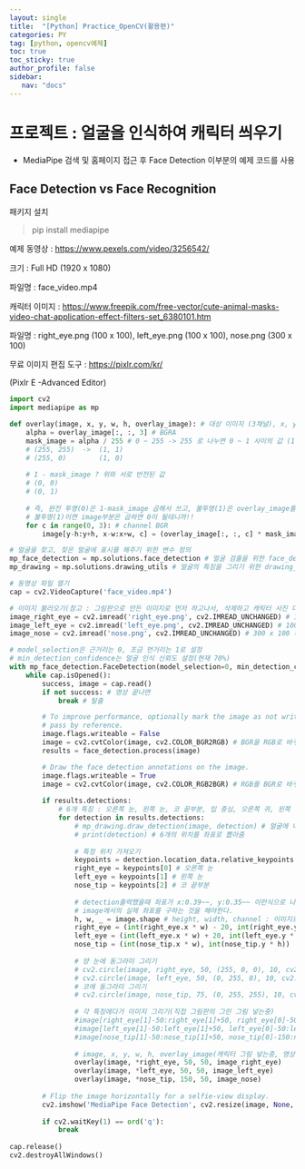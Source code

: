 ```yaml
---
layout: single
title:  "[Python] Practice_OpenCV(활용편)"
categories: PY
tag: [python, opencv예제]
toc: true
toc_sticky: true
author_profile: false
sidebar:
   nav: "docs"
---
```


<head>
  <style>
    table.dataframe {
      white-space: normal;
      width: 100%;
      height: 240px;
      display: block;
      overflow: auto;
      font-family: Arial, sans-serif;
      font-size: 0.9rem;
      line-height: 20px;
      text-align: center;
      border: 0px !important;
    }

    table.dataframe th {
      text-align: center;
      font-weight: bold;
      padding: 8px;
    }
    
    table.dataframe td {
      text-align: center;
      padding: 8px;
    }
    
    table.dataframe tr:hover {
      background: #b8d1f3; 
    }
    
    .output_prompt {
      overflow: auto;
      font-size: 0.9rem;
      line-height: 1.45;
      border-radius: 0.3rem;
      -webkit-overflow-scrolling: touch;
      padding: 0.8rem;
      margin-top: 0;
      margin-bottom: 15px;
      font: 1rem Consolas, "Liberation Mono", Menlo, Courier, monospace;
      color: $code-text-color;
      border: solid 1px $border-color;
      border-radius: 0.3rem;
      word-break: normal;
      white-space: pre;
    }

  .dataframe tbody tr th:only-of-type {
      vertical-align: middle;
  }

  .dataframe tbody tr th {
      vertical-align: top;
  }

  .dataframe thead th {
      text-align: center !important;
      padding: 8px;
  }

  .page__content p {
      margin: 0 0 0px !important;
  }

  .page__content p > strong {
    font-size: 0.8rem !important;
  }

  </style>
</head>


# 프로젝트 : 얼굴을 인식하여 캐릭터 씌우기

* MediaPipe 검색 및 홈페이지 접근 후 Face Detection 이부분의 예제 코드를 사용


## Face Detection vs Face Recognition


패키지 설치

> pip install mediapipe


예제 동영상 : https://www.pexels.com/video/3256542/  

크기 : Full HD (1920 x 1080)  

파일명 : face_video.mp4



캐릭터 이미지 : https://www.freepik.com/free-vector/cute-animal-masks-video-chat-application-effect-filters-set_6380101.htm  

파일명 : right_eye.png (100 x 100), left_eye.png (100 x 100), nose.png (300 x 100)



무료 이미지 편집 도구 : https://pixlr.com/kr/  

(Pixlr E -Advanced Editor)



```python
import cv2
import mediapipe as mp

def overlay(image, x, y, w, h, overlay_image): # 대상 이미지 (3채널), x, y 좌표, width, height, 덮어씌울 이미지 (4채널:투명도를 가짐)
    alpha = overlay_image[:, :, 3] # BGRA
    mask_image = alpha / 255 # 0 ~ 255 -> 255 로 나누면 0 ~ 1 사이의 값 (1: 불투명, 0: 완전투명)
    # (255, 255)  ->  (1, 1)
    # (255, 0)        (1, 0)
    
    # 1 - mask_image ? 위와 서로 반전된 값
    # (0, 0)
    # (0, 1)
    
    # 즉, 완전 투명(0)은 1-mask_image 곱해서 쓰고, 불투명(1)은 overlay_image를 가져다 쓴다라고 이해
    # 불투명(1)이면 image부분은 곱하면 0이 될테니까!!
    for c in range(0, 3): # channel BGR
        image[y-h:y+h, x-w:x+w, c] = (overlay_image[:, :, c] * mask_image) + (image[y-h:y+h, x-w:x+w, c] * (1 - mask_image))

# 얼굴을 찾고, 찾은 얼굴에 표시를 해주기 위한 변수 정의
mp_face_detection = mp.solutions.face_detection # 얼굴 검출을 위한 face_detection 모듈을 사용
mp_drawing = mp.solutions.drawing_utils # 얼굴의 특징을 그리기 위한 drawing_utils 모듈을 사용

# 동영상 파일 열기
cap = cv2.VideoCapture('face_video.mp4')

# 이미지 불러오기(참고 : 그림판으로 만든 이미지로 먼저 하고나서, 삭제하고 캐릭터 사진 다운받은걸로 함.(기존꺼 삭제한거라 제목 동일))
image_right_eye = cv2.imread('right_eye.png', cv2.IMREAD_UNCHANGED) # 100 x 100
image_left_eye = cv2.imread('left_eye.png', cv2.IMREAD_UNCHANGED) # 100 x 100
image_nose = cv2.imread('nose.png', cv2.IMREAD_UNCHANGED) # 300 x 100 (가로, 세로)

# model_selection은 근거리는 0, 조금 먼거리는 1로 설정
# min_detection_confidence는 얼굴 인식 신뢰도 설정(현재 70%)
with mp_face_detection.FaceDetection(model_selection=0, min_detection_confidence=0.7) as face_detection:
    while cap.isOpened():
        success, image = cap.read()
        if not success: # 영상 끝나면
            break # 탈출

        # To improve performance, optionally mark the image as not writeable to
        # pass by reference.
        image.flags.writeable = False
        image = cv2.cvtColor(image, cv2.COLOR_BGR2RGB) # BGR을 RGB로 바꾸는 작업
        results = face_detection.process(image)

        # Draw the face detection annotations on the image.
        image.flags.writeable = True
        image = cv2.cvtColor(image, cv2.COLOR_RGB2BGR) # RGB를 BGR로 바꾸는 작업
        
        if results.detections:
            # 6개 특징 : 오른쪽 눈, 왼쪽 눈, 코 끝부분, 입 중심, 오른쪽 귀, 왼쪽 귀 (귀구슬점, 이주)
            for detection in results.detections:
                # mp_drawing.draw_detection(image, detection) # 얼굴에 네모난 영역 그려줌
                # print(detection) # 6개의 위치를 좌표로 뽑아줌
                
                # 특정 위치 가져오기
                keypoints = detection.location_data.relative_keypoints # detection출력했을때 나오는 dict의 키값으로 접근하는것
                right_eye = keypoints[0] # 오른쪽 눈
                left_eye = keypoints[1] # 왼쪽 눈
                nose_tip = keypoints[2] # 코 끝부분
                
                # detection출력했을때 좌표가 x:0.39~~, y:0.35~~ 이런식으로 나오기 때문에(비율)
                # image에서의 실제 좌표를 구하는 것을 해야한다.
                h, w, _ = image.shape # height, width, channel : 이미지로부터 세로, 가로 크기 가져옴
                right_eye = (int(right_eye.x * w) - 20, int(right_eye.y * h) - 100) # 이미지 내에서 실제 좌표 (x, y) : 튜플로 저장
                left_eye = (int(left_eye.x * w) + 20, int(left_eye.y * h) - 100)
                nose_tip = (int(nose_tip.x * w), int(nose_tip.y * h))
                
                # 양 눈에 동그라미 그리기
                # cv2.circle(image, right_eye, 50, (255, 0, 0), 10, cv2.LINE_AA) # 파란색
                # cv2.circle(image, left_eye, 50, (0, 255, 0), 10, cv2.LINE_AA) # 초록색                
                # 코에 동그라미 그리기
                # cv2.circle(image, nose_tip, 75, (0, 255, 255), 10, cv2.LINE_AA) # 노란색
                
                # 각 특징에다가 이미지 그리기(직접 그림판의 그린 그림 넣는중)                
                #image[right_eye[1]-50:right_eye[1]+50, right_eye[0]-50:right_eye[0]+50] = image_right_eye
                #image[left_eye[1]-50:left_eye[1]+50, left_eye[0]-50:left_eye[0]+50] = image_left_eye
                #image[nose_tip[1]-50:nose_tip[1]+50, nose_tip[0]-150:nose_tip[0]+150] = image_nose
                
                # image, x, y, w, h, overlay_image(캐릭터 그림 넣는중, 영상의 image는 채널:4라서 3과 안맞아서 overlay함수 따로 만들어서 사용)
                overlay(image, *right_eye, 50, 50, image_right_eye)
                overlay(image, *left_eye, 50, 50, image_left_eye)
                overlay(image, *nose_tip, 150, 50, image_nose)
                
        # Flip the image horizontally for a selfie-view display.
        cv2.imshow('MediaPipe Face Detection', cv2.resize(image, None, fx=0.5, fy=0.5))
        
        if cv2.waitKey(1) == ord('q'):
            break
            
cap.release()
cv2.destroyAllWindows()
```
